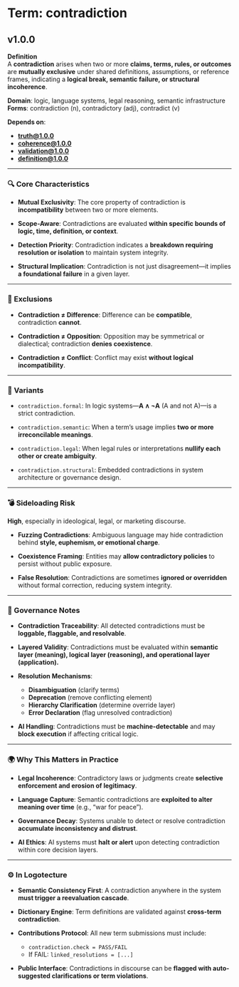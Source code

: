 # Term: contradiction

## v1.0.0

**Definition**  
A **contradiction** arises when two or more **claims, terms, rules, or outcomes** are **mutually exclusive** under shared definitions, assumptions, or reference frames, indicating a **logical break, semantic failure, or structural incoherence**.

**Domain**: logic, language systems, legal reasoning, semantic infrastructure  
**Forms**: contradiction (n), contradictory (adj), contradict (v)

**Depends on**:  
- **truth@1.0.0**  
- **coherence@1.0.0**  
- **validation@1.0.0**  
- **definition@1.0.0**

---

### 🔍 Core Characteristics

- **Mutual Exclusivity**: The core property of contradiction is **incompatibility** between two or more elements.

- **Scope-Aware**: Contradictions are evaluated **within specific bounds of logic, time, definition, or context**.

- **Detection Priority**: Contradiction indicates a **breakdown requiring resolution or isolation** to maintain system integrity.

- **Structural Implication**: Contradiction is not just disagreement—it implies **a foundational failure** in a given layer.

---

### 🚫 Exclusions

- **Contradiction ≠ Difference**: Difference can be **compatible**, contradiction **cannot**.

- **Contradiction ≠ Opposition**: Opposition may be symmetrical or dialectical; contradiction **denies coexistence**.

- **Contradiction ≠ Conflict**: Conflict may exist **without logical incompatibility**.

---

### 🔁 Variants

- `contradiction.formal`: In logic systems—**A ∧ ¬A** (A and not A)—is a strict contradiction.

- `contradiction.semantic`: When a term’s usage implies **two or more irreconcilable meanings**.

- `contradiction.legal`: When legal rules or interpretations **nullify each other or create ambiguity**.

- `contradiction.structural`: Embedded contradictions in system architecture or governance design.

---

### 💣 Sideloading Risk

**High**, especially in ideological, legal, or marketing discourse.

- **Fuzzing Contradictions**: Ambiguous language may hide contradiction behind **style, euphemism, or emotional charge**.

- **Coexistence Framing**: Entities may **allow contradictory policies** to persist without public exposure.

- **False Resolution**: Contradictions are sometimes **ignored or overridden** without formal correction, reducing system integrity.

---

### 🔐 Governance Notes

- **Contradiction Traceability**: All detected contradictions must be **loggable, flaggable, and resolvable**.

- **Layered Validity**: Contradictions must be evaluated within **semantic layer (meaning), logical layer (reasoning), and operational layer (application).**

- **Resolution Mechanisms**:
  - **Disambiguation** (clarify terms)
  - **Deprecation** (remove conflicting element)
  - **Hierarchy Clarification** (determine override layer)
  - **Error Declaration** (flag unresolved contradiction)

- **AI Handling**: Contradictions must be **machine-detectable** and may **block execution** if affecting critical logic.

---

### 🌍 Why This Matters in Practice

- **Legal Incoherence**: Contradictory laws or judgments create **selective enforcement and erosion of legitimacy**.

- **Language Capture**: Semantic contradictions are **exploited to alter meaning over time** (e.g., “war for peace”).

- **Governance Decay**: Systems unable to detect or resolve contradiction **accumulate inconsistency and distrust**.

- **AI Ethics**: AI systems must **halt or alert** upon detecting contradiction within core decision layers.

---

### ⚙️ In Logotecture

- **Semantic Consistency First**: A contradiction anywhere in the system **must trigger a reevaluation cascade**.

- **Dictionary Engine**: Term definitions are validated against **cross-term contradiction**.

- **Contributions Protocol**: All new term submissions must include:
  - `contradiction.check = PASS/FAIL`
  - If FAIL: `linked_resolutions = [...]`

- **Public Interface**: Contradictions in discourse can be **flagged with auto-suggested clarifications or term violations**.
